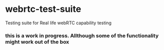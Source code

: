 # webrtc-test-suite
Testing suite for Real life webRTC capability testing

### this is a work in progress. Allthough some of the functionality might work out of the box